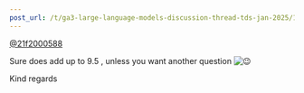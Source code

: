 ```yaml
---
post_url: /t/ga3-large-language-models-discussion-thread-tds-jan-2025/163247/57
---
```

[@21f2000588](/u/21f2000588)

Sure does add up to 9.5 , unless you want another question ![:wink:](https://emoji.discourse-cdn.com/google/wink.png?v=12 ":wink:")

Kind regards